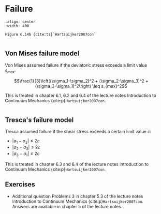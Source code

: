 ```{index} Failure models
```

# Failure
```{figure} ./failure_data/image.png
:align: center
:width: 400

Figure 6.14b {cite:ts}`Hartsuijker2007con`
```

```{index} Failure models; Von Mises
```
## Von Mises failure model
Von Mises assumed failure if the deviatoric stress exceeds a limit value $s_{max}$:

$$\frac{1}{3}\left((\sigma_1-\sigma_2)^2 + (\sigma_2-\sigma_3)^2 + (\sigma_3-\sigma_1)^2\right) \leq s_{max}^2$$

This is treated in chapter 6.1, 6.2 and 6.4 of the lecture notes Introduction to Continuum Mechanics {cite:p}`Hartsuijker2007con`.

```{index} Failure models; Tresca
```
## Tresca's failure model
Tresca assumed failure if the shear stress exceeds a certain limit value $c$:

- $|\sigma_1 - \sigma_2| \leq 2c$
- $|\sigma_2 - \sigma_3| \leq 2c$
- $|\sigma_3 - \sigma_1| \leq 2c$

This is treated in chapter 6.3 and 6.4 of the lecture notes Introduction to Continuum Mechanics {cite:p}`Hartsuijker2007con`.

## Exercises
- Additional question Problems 3 in chapter 5.3 of the lecture notes Introduction to Continuum Mechanics {cite:p}`Hartsuijker2007con`. Answers are available in chapter 5 of the lecture notes.